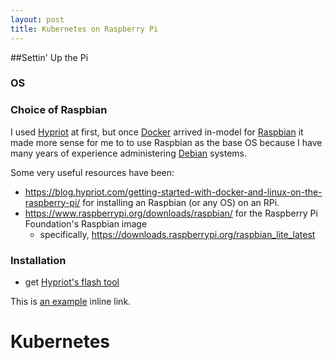 ```yaml
---
layout: post
title: Kubernetes on Raspberry Pi
---
```


##Settin' Up the Pi

### OS

### Choice of Raspbian

I used [Hypriot](https://hypriot.com "Hypriot") at first, but once [Docker](https://www.docker.com "Docker") arrived in-model for [Raspbian](https://www.raspbian.org "Raspbian") it made more sense for me to to use Raspbian as the base OS because I have many years of experience administering [Debian](https://www.debian.org/ "Debian") systems.

Some very useful resources have been:
* <https://blog.hypriot.com/getting-started-with-docker-and-linux-on-the-raspberry-pi/> for installing an Raspbian (or any OS) on an RPi.
* <https://www.raspberrypi.org/downloads/raspbian/> for the Raspberry Pi Foundation's Raspbian image
  * specifically, <https://downloads.raspberrypi.org/raspbian_lite_latest> 

### Installation

* get [Hypriot's flash tool](https://github.com/hypriot/flash)

This is [an example](http://example.com/ "Title") inline link.

# Kubernetes